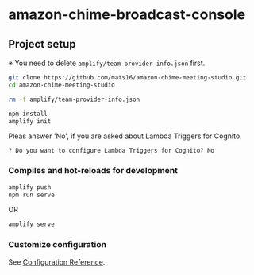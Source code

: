 # amazon-chime-broadcast-console

## Project setup

※ You need to delete `amplify/team-provider-info.json` first.

```sh
git clone https://github.com/mats16/amazon-chime-meeting-studio.git
cd amazon-chime-meeting-studio

rm -f amplify/team-provider-info.json

npm install
amplify init
```

Pleas answer 'No', if you are asked about Lambda Triggers for Cognito.

```
? Do you want to configure Lambda Triggers for Cognito? No
```

### Compiles and hot-reloads for development

```sh
amplify push
npm run serve
```

OR

```sh
amplify serve
```

### Customize configuration
See [Configuration Reference](https://cli.vuejs.org/config/).
